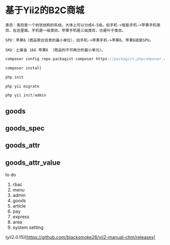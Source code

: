 # 基于Yii2的B2C商城

    类目：类目是一个树状结构的系统，大体上可以分成4-5级。如手机->智能手机->苹果手机类目，在这里面，手机是一级类目，苹果手机是三级类目，也是叶子类目。
    
    SPU：苹果6（商品聚合信息的最小单位），如手机->苹果手机->苹果6，苹果6就是SPU。
    
    SKU：土豪金 16G 苹果6 （商品的不可再分的最小单元）。

```php
composer config repo.packagist composer https://packagist.phpcomposer.com

composer install

php init 

php yii migrate

php yii init/admin
```
goods
--
goods_spec
--
goods_attr
--
goods_attr_value
--
to do
1. rbac 
2. menu
3. admin
4. goods
5. article
6. pay
7. express
8. area
9. system setting

(yii2.0.15)[https://github.com/blacksmoke26/yii2-manual-chm/releases]




